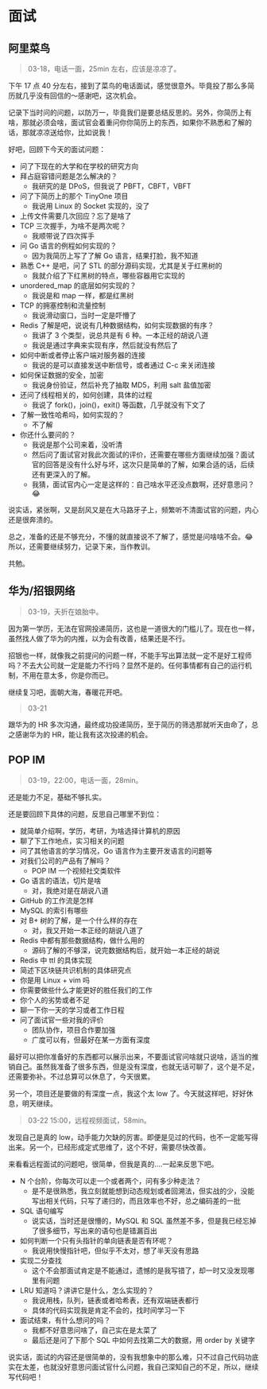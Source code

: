 # 面试

## 阿里菜鸟

> 03-18，电话一面，25min 左右，应该是凉凉了。

下午 17 点 40 分左右，接到了菜鸟的电话面试，感觉很意外。毕竟投了那么多简历就几乎没有回信的～感谢吧，这次机会。

记录下当时问的问题，以防万一，毕竟我们是要总结反思的。另外，你简历上有啥，那就必须会啥，面试官会着重问你你简历上的东西，如果你不熟悉和了解的话，那就凉凉送给你，比如说我！

好吧，回顾下今天的面试问题：

- 问了下现在的大学和在学校的研究方向
- 拜占庭容错问题是怎么解决的？
    - 我研究的是 DPoS，但我说了 PBFT，CBFT，VBFT
- 问了下简历上的那个 TinyOne 项目
    - 我说用 Linux 的 Socket 实现的，没了
- 上传文件需要几次回应？忘了是啥了
- TCP 三次握手，为啥不是两次呢？
    - 我顺带说了四次挥手
- 问 Go 语言的例程如何实现的？
    - 因为我简历上写了了解 Go 语言，结果打脸，我不知道
- 熟悉 C++ 是吧，问了 STL 的部分源码实现，尤其是关于红黑树的
    - 我就介绍了下红黑树的特点，哪些容器用它实现的
- unordered_map 的底层如何实现的？
    - 我说是和 map 一样，都是红黑树
- TCP 的拥塞控制和流量控制
    - 我说滑动窗口，当时一定是吓懵了
- Redis 了解是吧，说说有几种数据结构，如何实现数据的有序？
    - 我讲了 3 个类型，说总共是有 6 种。一本正经的胡说八道
    - 我说是通过字典来实现有序，然后就没有然后了
- 如何中断或者停止客户端对服务器的连接
    - 我说的是可以直接发送中断信号，或者通过 C-c 来关闭连接
- 如何保证数据的安全，加密
    - 我说身份验证，然后补充了抽取 MD5，利用 salt 盐值加密
- 还问了线程相关的，如何创建，具体的过程
    - 我说了 fork()，join()，exit() 等函数，几乎就没有下文了
- 了解一致性哈希吗，如何实现的？
    - 不了解
- 你还什么要问的？
    - 我说是那个公司来着，没听清
    - 然后问了面试官对我此次面试的评价，还需要在哪些方面继续加强？面试官的回答是没有什么好与坏，这次只是简单的了解，如果合适的话，后续还有更深入的了解。
    - 我猜，面试官内心一定是这样的：自己啥水平还没点数啊，还好意思问？😂

说实话，紧张啊，又是刮风又是在大马路牙子上，频繁听不清面试官的问题，内心还是很奔溃的。

总之，准备的还是不够充分，不懂的就直接说不了解了，感觉是问啥啥不会。😂 所以，还需要继续努力，记录下来，当作教训。

共勉。

## 华为/招银网络

> 03-19，夭折在娘胎中。

因为第一学历，无法在官网投递简历，这也是一道很大的门槛儿了。现在也一样，虽然找人做了华为的内推，以为会有改善，结果还是不行。

招银也一样，就像我之前提问的问题一样，不能手写出算法就一定不是好工程师吗？不去大公司就一定是能力不行吗？显然不是的。任何事情都有自己的运行机制，不用在意太多，你是你而已。

继续复习吧，面朝大海，春暖花开吧。

> 03-21

跟华为的 HR 多次沟通，最终成功投递简历，至于简历的筛选那就听天由命了，总之感谢华为的 HR，能让我有这次投递的机会。



## POP IM

> 03-19，22:00，电话一面，28min。

还是能力不足，基础不够扎实。

还是要回顾下具体的问题，反思自己哪里不到位：

- 就简单介绍啊，学历，考研，为啥选择计算机的原因
- 聊了下工作地点，实习相关的问题
- 问了其他语言的学习情况，Go 语言作为主要开发语言的问题等
- 对我们公司的产品有了解吗？
    - POP IM 一个视频社交类软件
- Go 语言的语法，切片是啥
    - 对，我绝对是在胡说八道
- GitHub 的工作流是怎样
- MySQL 的索引有哪些
- 对 B+ 树的了解，是一个什么样的存在
    - 对，我又开始一本正经的胡说八道了
- Redis 中都有那些数据结构，做什么用的
    - 源码了解的不够深，说完数据结构后，就开始一本正经的胡说
- Redis 中 ttl 的具体实现
- 简述下区块链共识机制的具体研究点
- 你是用 Linux + vim 吗
- 你需要做些什么才能更好的胜任我们的工作
- 你个人的劣势或者不足
- 聊一下你一天的学习或者工作日程
- 问了面试官一些对我的评价
    - 团队协作，项目合作要加强
    - 广度可以有，但最好在某一方面有深度

最好可以把你准备好的东西都可以展示出来，不要面试官问啥就只说啥，适当的推销自己。虽然我准备了很多东西，但是没有深度，也就无话可聊了，这个是不足，还需要弥补。不过总算可以休息了，今天很累。

另一个，项目还是要做的有深度一点，我这个太 low 了。今天就这样吧，好好休息，明天继续。


> 03-22 15:00，远程视频面试，58min。

发现自己是真的 low，动手能力欠缺的厉害。即便是见过的代码，也不一定能写得出来。另一个，已经形成定式思维了，这个不好，需要尽快改善。

来看看远程面试的问题吧，很简单，但我是真的....一起来反思下吧。

- N 个台阶，你每次可以走一个或者两个，问有多少种走法？
    - 是不是很熟悉，我立刻就能想到动态规划或者回溯法，但实战的少，没能写出相关代码，只写了递归的，而且效率也不好，总之编码差的一批
- SQL 语句编写
    - 说实话，当时还是很懵的，MySQL 和 SQL 虽然差不多，但是我已经忘掉了很多细节，写出来的语句也是错漏百出
- 如何判断一个只有头指针的单向链表是否有环呢？
    - 我说用快慢指针吧，但似乎不太对，想了半天没有思路
- 实现二分查找
    - 这个不会那面试肯定是不能通过，遗憾的是我写错了，却一时又没发现哪里有问题
- LRU 知道吗？讲讲它是什么，怎么实现的？
    - 我说用栈，队列，链表或者哈希表，还有双端链表都行
    - 具体的代码实现我是肯定不会的，找时间学习一下
- 面试结束，有什么想问的吗？
    - 我都不好意思问啥了，自己实在是太菜了
    - 最后还是问了下那个 SQL 中如何去找第二大的数据，用 order by 关键字

说实话，面试的内容还是很简单的，没有我想象中的那么难，只不过自己代码功底实在太差，也就没好意思问面试官什么问题，我自己深知自己的不足，所以，继续写代码吧！
